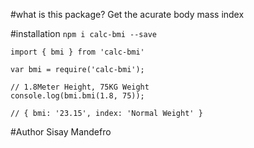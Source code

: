 #what is this package?
 Get the acurate body mass index

#installation
`npm i calc-bmi --save`

```
import { bmi } from 'calc-bmi'

var bmi = require('calc-bmi');

// 1.8Meter Height, 75KG Weight
console.log(bmi.bmi(1.8, 75));

// { bmi: '23.15', index: 'Normal Weight' }
```
#Author
Sisay Mandefro
